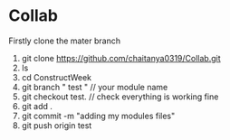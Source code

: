 # Collab

Firstly clone the mater branch

1. git clone https://github.com/chaitanya0319/Collab.git
2. ls
3. cd ConstructWeek
4. git branch " test "     // your module name
5. git checkout test.     // check everything is working fine
6. git add .
7. git commit -m "adding my modules files"
8. git push origin test
